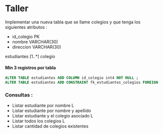 # Taller

Implementar una nueva tabla que se llame colegios y que tenga los siguientes atributos :

- id_colegio PK
- nombre VARCHAR(30)
- direccion VARCHAR(30)

estudiantes [1..*] colegio

#### Min 3 registros por tabla

```SQL
ALTER TABLE estudiantes ADD COLUMN id_colegio int4 NOT NULL ;
ALTER TABLE estudiantes ADD CONSTRAINT fk_estudiantes_colegios FOREIGN KEY (id_colegio) REFERENCES colegio(id_colegio);
```

### Consultas :

- Listar estudiante por nombre L
- Listar estudiante por nombre y apellido
- Listar estudiante y el colegio asociado L
- Listar todos los colegios L
- Listar cantidad de colegios existentes
